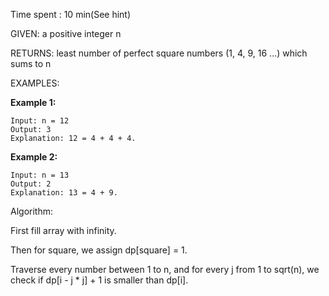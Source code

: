 Time spent :  10 min(See hint)

GIVEN: a positive integer n

RETURNS: least number of perfect square numbers (1, 4, 9, 16 ...) which sums to n

EXAMPLES:

**Example 1:**

```
Input: n = 12
Output: 3 
Explanation: 12 = 4 + 4 + 4.
```

**Example 2:**

```
Input: n = 13
Output: 2
Explanation: 13 = 4 + 9.
```

Algorithm:

First fill array with infinity.

Then for square, we assign dp[square] = 1.

Traverse every number between 1 to n,  and for every j from 1 to sqrt(n), we check if dp[i - j * j] + 1 is smaller than dp[i].